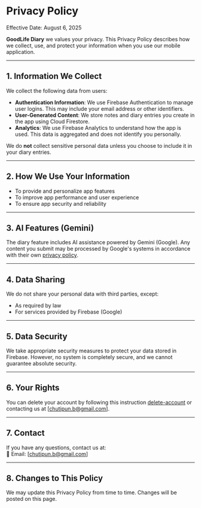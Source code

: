 # Privacy Policy

Effective Date: August 6, 2025

**GoodLife Diary** we values your privacy. This Privacy Policy describes how we collect, use, and protect your information when you use our mobile application.

---

## 1. Information We Collect

We collect the following data from users:

- **Authentication Information**: We use Firebase Authentication to manage user logins. This may include your email address or other identifiers.
- **User-Generated Content**: We store notes and diary entries you create in the app using Cloud Firestore.
- **Analytics**: We use Firebase Analytics to understand how the app is used. This data is aggregated and does not identify you personally.

We do **not** collect sensitive personal data unless you choose to include it in your diary entries.

---

## 2. How We Use Your Information

- To provide and personalize app features
- To improve app performance and user experience
- To ensure app security and reliability

---

## 3. AI Features (Gemini)

The diary feature includes AI assistance powered by Gemini (Google). Any content you submit may be processed by Google's systems in accordance with their own [privacy policy](https://policies.google.com/privacy).

---

## 4. Data Sharing

We do not share your personal data with third parties, except:
- As required by law
- For services provided by Firebase (Google)

---

## 5. Data Security

We take appropriate security measures to protect your data stored in Firebase. However, no system is completely secure, and we cannot guarantee absolute security.

---

## 6. Your Rights

You can delete your account by following this instruction [delete-account](https://vasmoa.github.io/privacy-policy/delete-account) or contacting us at [chutipun.b@gmail.com].

---

## 7. Contact

If you have any questions, contact us at:  
📧 Email: [chutipun.b@gmail.com]

---

## 8. Changes to This Policy

We may update this Privacy Policy from time to time. Changes will be posted on this page.

